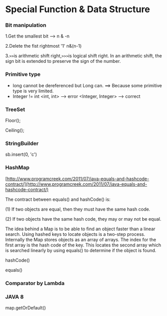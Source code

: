 # Special Function & Data Structure

### Bit manipulation

1.Get the smallest bit  --&gt;  n & -n

2.Delete the fist rightmost '1'  n&\(n-1\) 

3.`>>`is arithmetic shift right,`>>>`is logical shift right. In an arithmetic shift, the sign bit is extended to preserve the sign of the number.

### Primitive type

* long cannot be dereferenced  but Long can. ==&gt; Because some primitive type is very limited.
* Integer != int    &lt;int, int&gt; --&gt; error   &lt;Integer, Integer&gt; --&gt; correct

### **TreeSet**

Floor\(\);

Ceiling\(\);

### StringBuilder

sb.insert\(0, 'c'\)

### HashMap

[http://www.programcreek.com/2011/07/java-equals-and-hashcode-contract/](http://www.programcreek.com/2011/07/java-equals-and-hashcode-contract/)

The contract between equals\(\) and hashCode\(\) is:

\(1\) If two objects are equal, then they must have the same hash code.

\(2\) If two objects have the same hash code, they may or may not be equal.

The idea behind a Map is to be able to find an object faster than a linear search. Using hashed keys to locate objects is a two-step process. Internally the Map stores objects as an array of arrays. The index for the first array is the hash code of the key. This locates the second array which is searched linearly by using equals\(\) to determine if the object is found.

hashCode\(\)

equals\(\)

### Comparator by Lambda

### JAVA 8

map.getOrDefault\(\)

